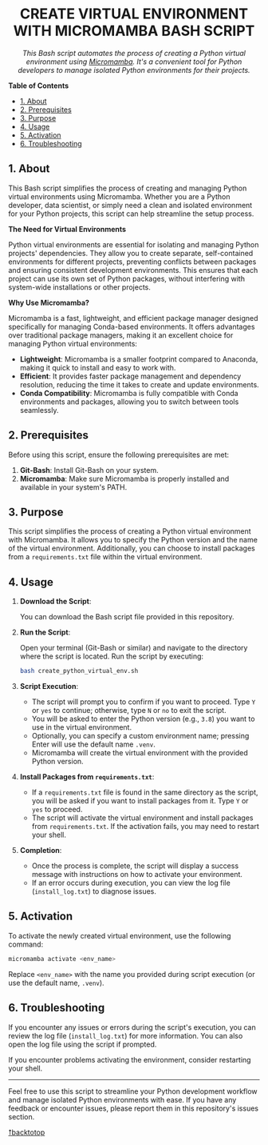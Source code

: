<div align='center'>

# CREATE VIRTUAL ENVIRONMENT WITH MICROMAMBA BASH SCRIPT

*This Bash script automates the process of creating a Python virtual environment using [Micromamba](https://micromamba.snakepit.net/). It's a convenient tool for Python developers to manage isolated Python environments for their projects.*


</div>

__Table of Contents__

<!-- TOC -->

- [1. About](#1-about)
- [2. Prerequisites](#2-prerequisites)
- [3. Purpose](#3-purpose)
- [4. Usage](#4-usage)
- [5. Activation](#5-activation)
- [6. Troubleshooting](#6-troubleshooting)

<!-- /TOC -->

## 1. About

This Bash script simplifies the process of creating and managing Python virtual environments using Micromamba. Whether you are a Python developer, data scientist, or simply need a clean and isolated environment for your Python projects, this script can help streamline the setup process.

**The Need for Virtual Environments**

Python virtual environments are essential for isolating and managing Python projects' dependencies. They allow you to create separate, self-contained environments for different projects, preventing conflicts between packages and ensuring consistent development environments. This ensures that each project can use its own set of Python packages, without interfering with system-wide installations or other projects.

**Why Use Micromamba?**

Micromamba is a fast, lightweight, and efficient package manager designed specifically for managing Conda-based environments. It offers advantages over traditional package managers, making it an excellent choice for managing Python virtual environments:

- **Lightweight**: Micromamba is a smaller footprint compared to Anaconda, making it quick to install and easy to work with.
- **Efficient**: It provides faster package management and dependency resolution, reducing the time it takes to create and update environments.
- **Conda Compatibility**: Micromamba is fully compatible with Conda environments and packages, allowing you to switch between tools seamlessly.

## 2. Prerequisites

Before using this script, ensure the following prerequisites are met:

1. **Git-Bash**: Install Git-Bash on your system.
2. **Micromamba**: Make sure Micromamba is properly installed and available in your system's PATH.

## 3. Purpose

This script simplifies the process of creating a Python virtual environment with Micromamba. It allows you to specify the Python version and the name of the virtual environment. Additionally, you can choose to install packages from a `requirements.txt` file within the virtual environment.

## 4. Usage

1. **Download the Script**:

   You can download the Bash script file provided in this repository.

2. **Run the Script**:

   Open your terminal (Git-Bash or similar) and navigate to the directory where the script is located. Run the script by executing:

   ```bash
   bash create_python_virtual_env.sh
   ```

3. **Script Execution**:

   - The script will prompt you to confirm if you want to proceed. Type `Y` or `yes` to continue; otherwise, type `N` or `no` to exit the script.
   - You will be asked to enter the Python version (e.g., `3.8`) you want to use in the virtual environment.
   - Optionally, you can specify a custom environment name; pressing Enter will use the default name `.venv`.
   - Micromamba will create the virtual environment with the provided Python version.

4. **Install Packages from `requirements.txt`**:

   - If a `requirements.txt` file is found in the same directory as the script, you will be asked if you want to install packages from it. Type `Y` or `yes` to proceed.
   - The script will activate the virtual environment and install packages from `requirements.txt`. If the activation fails, you may need to restart your shell.

5. **Completion**:

   - Once the process is complete, the script will display a success message with instructions on how to activate your environment.
   - If an error occurs during execution, you can view the log file (`install_log.txt`) to diagnose issues.

## 5. Activation

To activate the newly created virtual environment, use the following command:

```bash
micromamba activate <env_name>
```

Replace `<env_name>` with the name you provided during script execution (or use the default name, `.venv`).

## 6. Troubleshooting

If you encounter any issues or errors during the script's execution, you can review the log file (`install_log.txt`) for more information. You can also open the log file using the script if prompted.

If you encounter problems activating the environment, consider restarting your shell.

---

Feel free to use this script to streamline your Python development workflow and manage isolated Python environments with ease. If you have any feedback or encounter issues, please report them in this repository's issues section.

[⭡backtotop](#1-about)
